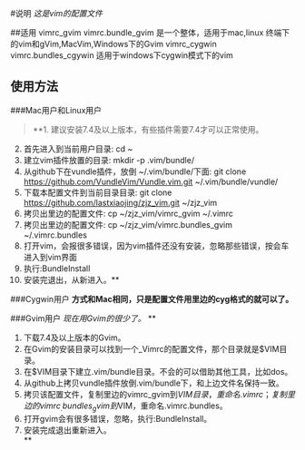 #说明
*这是vim的配置文件*

##适用
vimrc_gvim vimrc.bundle_gvim 是一个整体，适用于mac,linux 终端下的vim和gVim,MacVim,Windows下的Gvim
vimrc_cygwin vimrc.bundles_cgywin 适用于windows下cygwin模式下的vim

## 使用方法
###Mac用户和Linux用户
>**1. 建议安装7.4及以上版本，有些插件需要7.4才可以正常使用。  
2. 首先进入到当前用户目录: cd ~  
3. 建立vim插件放置的目录:  mkdir -p .vim/bundle/  
4. 从github下在vundle插件，放倒 ~/.vim/bundle/下面:  git clone https://github.com/VundleVim/Vundle.vim.git ~/.vim/bundle/vundle/  
5. 下载本配置文件到当前目录目录: git clone https://github.com/lastxiaojing/zjz_vim.git ~/zjz_vim  
6. 拷贝出里边的配置文件: cp ~/zjz_vim/vimrc_gvim ~/.vimrc  
7. 拷贝出里边的配置文件: cp ~/zjz_vim/vimrc.bundles_gvim ~/.vimrc.bundles  
8. 打开vim，会报很多错误，因为vim插件还没有安装，忽略那些错误，按会车进入到vim界面  
9. 执行:BundleInstall  
10. 安装完退出，从新进入。**  

###Cygwin用户
**方式和Mac相同，只是配置文件用里边的cyg格式的就可以了。**

###Gvim用户
*现在用Gvim的很少了。*
**
1. 下载7.4及以上版本的Gvim。  
2. 在Gvim的安装目录可以找到一个\_Vimrc的配置文件，那个目录就是$VIM目录。  
3. 在$VIM目录下建立.vim/bundle目录。不会的可以借助其他工具，比如dos。  
4. 从github上拷贝vundle插件放倒.vim/bundle下，和上边文件名保持一致。  
5. 拷贝该配置文件，复制里边的vimrc_gvim到$VIM目录，重命名.vimrc；复制里边的vimrc_.bundles_gvim到$VIM，重命名.vimrc.bundles。  
6. 打开gvim会有很多错误，忽略，执行:BundleInstall。
7. 安装完成退出重新进入。  
**
